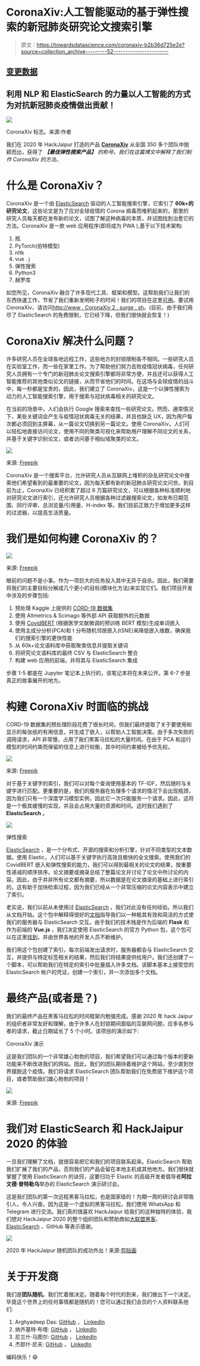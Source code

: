 # CoronaXiv:人工智能驱动的基于弹性搜索的新冠肺炎研究论文搜索引擎

> 原文：<https://towardsdatascience.com/coronaxiv-b2b36d725e2e?source=collection_archive---------52----------------------->

## [变更数据](https://towardsdatascience.com/tagged/data-for-change)

## 利用 NLP 和 ElasticSearch 的力量以人工智能的方式为对抗新冠肺炎疫情做出贡献！

![](img/732a26bbe8d745d87f9956921c5f5d45.png)

CoronaXiv 标志。来源:作者

我们在 2020 年 HackJaipur 打造的产品 [**CoronaXiv**](https://github.com/arghyadeep99/CoronaXiv) 从全国 350 多个团队中脱颖而出，获得了 ***【最佳弹性搜索产品】*** *的称号。我们在这篇博文中解释了我们制作 CoronaXiv 的方法。*

# 什么是 CoronaXiv？

CoronaXiv 是一个由 [ElasticSearch](http://elastic.co/) 驱动的人工智能搜索引擎，它索引了 **60k+的研究论文**，这些论文是为了应对全球疫情的 Corona 病毒而堆积起来的，那里的研究人员每天都在发布新的论文，试图了解这种病毒的本质，并试图找到治愈它的方法。CoronaXiv 是一款 web 应用程序(即将成为 PWA ),基于以下技术架构:

1.  瓶
2.  PyTorch(伯特模型)
3.  nltk
4.  vue . j
5.  弹性搜索
6.  Python3
7.  赫罗库

如您所见，CoronaXiv 融合了许多现代工具、框架和模型。这帮助我们让我们的东西快速工作，节省了我们重新发明轮子的时间！我们的项目在这里[可用](https://devfolio.co/submissions/coronaxiv)。要试用 CoronaXiv，请访问[http://www . CoronaXiv 2 . surge . sh](http://www.coronaxiv2.surge.sh)。(目前，由于我们用尽了 ElasticSearch 的免费限制，它已经下降，但我们很快就会恢复！)

# CoronaXiv 解决什么问题？

许多研究人员在全球各地远程工作，这些地方的封锁限制各不相同。一些研究人员在实验室工作，而一些在家里工作。为了帮助他们努力击败疫情冠状病毒，任何研究人员拥有一个专门的新冠肺炎论文搜索引擎都将非常方便，并且还可以获得人工智能推荐的其他类似论文的链接，从而节省他们的时间。在这场与全球疫情的战斗中，每一秒都是宝贵的，因此，我们建立了 CoronaXiv，这是一个以弹性搜索为动力的人工智能搜索引擎，用于搜索与冠状病毒相关的研究论文。

在当前的场景中，人们会执行 Google 搜索来查找一些研究论文。然而，通常情况下，某些关键词会产生与疫情冠状病毒无关的结果，并且也缺乏 UX，因为用户每次都必须回到主屏幕，从一篇论文切换到另一篇论文。使用 CoronaXiv，人们可以轻松地直接访问论文，使用不同的聚类可视化来帮助用户理解不同论文的关系，并基于关键字识别论文，或者访问基于相似域聚类的论文。

![](img/55273b5d88c8d4ae9f7eba9c1382a4d6.png)

来源: [Freepik](https://images.app.goo.gl/PotppHaHqUCNhcJCA)

CoronaXiv 是一个搜索平台，允许研究人员从互联网上堆积的杂乱研究论文中搜索他们希望看到的最重要的论文，因为每天都有新的新冠肺炎研究论文问世。到目前为止，CoronaXiv 已经积累了超过 6 万篇研究论文，可以根据各种标准顺利地对研究论文进行索引，还允许研究人员根据各种过滤器搜索论文，如发布日期范围、同行评审、总浏览量/引用量、H-index 等。我们目前正致力于增加更多这样的过滤器，以提高生活质量。

# 我们是如何构建 CoronaXiv 的？

![](img/ed6dd645bb23bba8003610741c5d99d6.png)

来源: [Freepik](https://images.app.goo.gl/HrzzD7pNq64WAgmF8)

眼前的问题不是小事。作为一项巨大的任务投入其中无异于自杀。因此，我们需要将我们的主要目标分解成几个更小的目标(模块化方法)来实现它们。我们项目开发中涉及的步骤包括:

1.  预处理 Kaggle 上提供的 [CORD-19 数据集](https://www.kaggle.com/allen-institute-for-ai/CORD-19-research-challenge)
2.  使用 Altmetrics & Scimago 等外部 API 获取额外的元数据
3.  使用 [CovidBERT](https://huggingface.co/gsarti/covidbert-nli) (根据医学文献微调的预训练 BERT 模型)生成单词嵌入
4.  使用主成分分析(PCA)和 t 分布随机邻居嵌入(tSNE)来降低嵌入维数，确保我们的搜索引擎的更快性能
5.  从 60k+论文语料库中获取聚类信息并提取关键词
6.  将研究论文语料库的最终 CSV 与 ElasticSearch 整合
7.  构建 web 应用的前端，并将其与 ElasticSearch 集成

步骤 1-5 都是在 Jupyter 笔记本上执行的，该笔记本将在未来公开。第 6-7 步是真正的故事展开的地方。

# 构建 CoronaXiv 时面临的挑战

CORD-19 数据集的预处理阶段花费了很长时间，但我们最终提取了关于要使用和显示的每张纸的有用信息，并生成了嵌入，以帮助人工智能决策。由于多次失败的调用请求，API 非常慢，占用了我们黑客马拉松的大量时间。在由于 PCA 和运行模型的时间约束而保留的信息上进行权衡，其中时间约束被给予优先权。

![](img/6c4538024ba5207c6d4fa87763ca1e3d.png)

来源: [Freepik](https://images.app.goo.gl/9RVXzXpLDgwPTY3a6)

对于基于关键字的索引，我们可以对每个查询使用基本的 TF-IDF，然后随时与关键字进行匹配。更重要的是，我们的服务器在处理多个请求的情况下会出现瓶颈，因为我们只有一个深度学习模型实例，因此它一次只能服务一个请求。因此，这将是一个极其缓慢的实现，并且会占用大量的资源和时间。这时我们遇到了 **ElasticSearch** 。

![](img/e9180bfe4440b16bcbb5c05ab716eeb0.png)

弹性搜索

[ElasticSearch](https://www.elastic.co/) ，是一个分布式、开源的搜索和分析引擎，针对不同类型的文本数据。使用 Elastic，人们可以基于关键字执行高效且极快的全文搜索。使用我们的 CovidBERT 嵌入和弹性搜索的能力，我们可以得到最相关的论文的结果，按重要性递减的顺序排序。论文摘要或摘录总结了整篇论文并讨论了论文中所讨论的内容。因此，由于并非所有论文都有摘要，所以数据是在论文摘录的基础上进行索引的。这有助于加快检索过程，因为我们已经从一个非常压缩的论文内容表示中建立了索引。

老实说，我们以前从未使用过 [ElasticSearch](http://elastic.co/) ，我们对此没有任何经验。所以我们从文档开始。这个包中解释得很好的[文档](https://elasticsearch-py.readthedocs.io/en/master/)指导我们以一种极其有效和简洁的方式使我们的服务器与 ElasticSearch 交互。由于我们的技术栈是作为后端的 **Flask** 和作为前端的 **Vue.js** ，我们决定使用 ElasticSearch 的官方 Python 包，这个包可以在这里[找到](https://github.com/elastic/elasticsearch-py)，并由世界各地的开发人员不断维护。

我们用这个包创建了索引，每次前端发出请求时，服务器都会与 ElasticSearch 交互，并提供与特定标签相关的结果，然后我们将结果提供给用户。我们还创建了一个脚本，可以帮助我们在特定的索引中批量插入许多文档。该脚本基本上接受您的 ElasticSearch 帐户的凭证，创建一个索引，并一次添加多个文档。

# 最终产品(或者是？)

我们的最终产品在黑客马拉松的时间框架内勉强完成。感谢 2020 年 hack Jaipur 的组织者非常友好和理解，由于许多人在封锁期间面临的互联网问题，应多名参与者的请求，截止日期延长了 5 个小时。该项目的演示如下:

CoronaXiv 演示

这是我们团队的一个非常雄心勃勃的项目，我们希望我们可以通过每个版本的更新功能来不断改进我们的网站。因此，我们的团队期待着维护这个网站，至少直到世界摆脱这个疫情。我们将请求 ElasticSearch 团队帮助我们在免费层下维护这个项目，或者赞助我们雄心勃勃的项目！

![](img/5292614f3ab084163623b002447bcc12.png)

来源: [Freepik](https://images.app.goo.gl/ZboSqNUj7tBZMy5P9)

# 我们对 ElasticSearch 和 HackJaipur 2020 的体验

一旦我们理解了文档，就很容易把它和我们的项目联系起来。ElasticSearch 帮助我们扩展了我们的产品，否则我们的产品会留在本地主机或其他地方。我们很快就掌握了使用 ElasticSearch 的诀窍，这要归功于 Elastic 的高级开发者倡导者**阿拉文德·普特勒乌**举办的 ElasticSearch 演示研讨会。

这是我们团队的第一次远程黑客马拉松，也是国家级的！为期一周的研讨会非常吸引人，令人兴奋。因为这是一个虚拟的黑客马拉松，我们使用 WhatsApp 和 Telegram 进行交流。我们真的很喜欢 HackJaipur 给我们的这种独特的体验，我们想对 HackJaipur 2020 的整个组织团队和赞助商如[大联盟黑客](http://mlh.io)、 [ElasticSearch](http://elastic.co/) 、GitHub 等表示感谢。

![](img/695a0922509e45e2170883b156631352.png)

2020 年 HackJaipur 随机团队的成功外出！来源:[剪贴画](https://www.clipart.email/download/13881281.html)

# 关于开发商

我们是**团队随机**。我们忙着做决定。随着每个时代的到来，我们做出下一个决定。毕竟这个世界上的任何事情都是随机的！您可以通过我们会员的个人资料联系他们:

1.  Arghyadeep Das: [GitHub](https://www.github.com/arghyadeep99) ， [LinkedIn](https://www.linkedin.com/in/arghyadeep-das/)
2.  纳齐基特·布塔: [GitHub](https://www.github.com/nachiketbhuta) ， [LinkedIn](https://www.linkedin.com/in/nachiket-bhuta-3061ba144/)
3.  尼兰什·马图尔: [GitHub](https://www.github.com/neelansh15) ， [LinkedIn](https://www.linkedin.com/in/neelansh-mathur/)
4.  杰耶什·尼夫: [GitHub](https://www.github.com/Techno-Disaster) ， [LinkedIn](https://www.linkedin.com/in/techno-disaster/)

编码快乐！😄